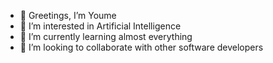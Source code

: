 - 👋 Greetings, I’m Youme
- 👀 I’m interested in Artificial Intelligence
- 🌱 I’m currently learning almost everything
- 💞️ I’m looking to collaborate with other software developers 


